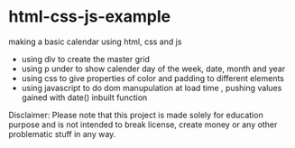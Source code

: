 # html-css-js-example
making a basic calendar using html, css and js

- using div to create the master grid
- using p under to show calender day of the week, date, month and year
- using css to give properties of color and padding to different elements
- using javascript to do dom manupulation at load time , pushing values gained with date() inbuilt function

Disclaimer: Please note that this project is made solely for education purpose and is not intended to break license, create money or any other problematic stuff in any way.
